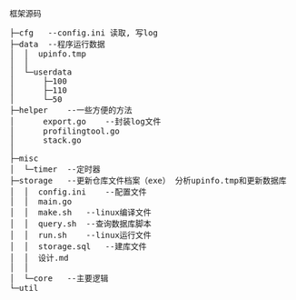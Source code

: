 框架源码
<pre>
├─cfg	--config.ini 读取, 写log
├─data	--程序运行数据
│  │  upinfo.tmp
│  │
│  └─userdata
│      ├─100
│      ├─110
│      └─50
├─helper	--一些方便的方法
│      export.go	--封装log文件
│      profilingtool.go
│      stack.go
│
├─misc
│  └─timer	--定时器
├─storage	--更新仓库文件档案（exe） 分析upinfo.tmp和更新数据库
│  │  config.ini	--配置文件
│  │  main.go	
│  │  make.sh	--linux编译文件
│  │  query.sh	--查询数据库脚本
│  │  run.sh	--linux运行文件
│  │  storage.sql	--建库文件
│  │  设计.md
│  │ 
│  └─core	--主要逻辑
└─util	
</pre>
